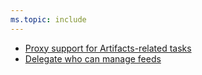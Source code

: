```yaml
---
ms.topic: include
---
```


- [Proxy support for Artifacts-related tasks](#proxy-support-for-artifacts-related-tasks)
- [Delegate who can manage feeds](#delegate-who-can-manage-feeds)
